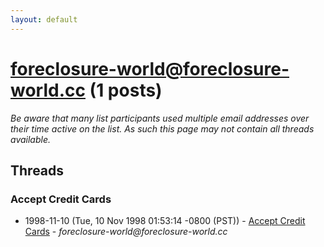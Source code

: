 ```yaml
---
layout: default
---
```


# foreclosure-world@foreclosure-world.cc (1 posts)

_Be aware that many list participants used multiple email addresses over their time active on the list. As such this page may not contain all threads available._

## Threads

### Accept Credit Cards
+ 1998-11-10 (Tue, 10 Nov 1998 01:53:14 -0800 (PST)) - [Accept Credit Cards](/archive/1998/11/7e9106d68c7a802c78f48d31437a17248b3c638e391c824c7ad7aac6f98e2391) - _foreclosure-world@foreclosure-world.cc_

